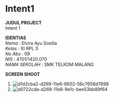 # Intent1
**JUDUL PROJECT** <br>
 Intent 1  <br>
 
 **IDENTIAS** <br>
 *Nama*          : Elvira Ayu Sosilia <br>
 *Kelas*         : XI RPL 3 <br>
 *No Abs*        : 09 <br>
 *NIS*           : 4701/1420.070 <br>
 *NAMA SEKOLAH*  : SMK TELKOM MALANG <br>
 
  **SCREEN SHOOT** <br>
1. ![d1d2cba2-d269-11e6-9602-56c7656d7698](https://cloud.githubusercontent.com/assets/22167465/22321630/f6ad7164-e3c8-11e6-846a-c3dcd586dd42.jpeg)
2. ![d0722cda-d269-11e6-9e1c-bee53bb89f64](https://cloud.githubusercontent.com/assets/22167465/22321631/f6ef2172-e3c8-11e6-864e-b6ab2b0f5125.jpeg)


